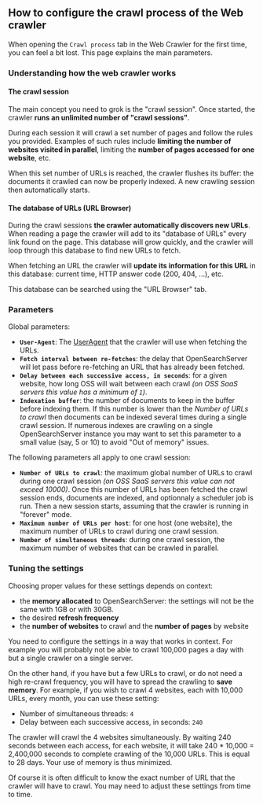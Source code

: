## How to configure the crawl process of the Web crawler

When opening the `Crawl process` tab in the Web Crawler for the first time, you can feel a bit lost. This page explains the main parameters.

### Understanding how the web crawler works

#### The crawl session

The main concept you need to grok is the "crawl session". Once started, the crawler **runs an unlimited number of "crawl sessions"**. 

During each session it will crawl a set number of pages and follow the rules you provided. Examples of such rules include **limiting the number of websites visited in parallel**, limiting the **number of pages accessed for one website**, etc.

When this set number of URLs is reached, the crawler flushes its buffer: the documents it crawled can now be properly indexed. A new crawling session then automatically starts.

#### The database of URLs (URL Browser)

During the crawl sessions **the crawler automatically discovers new URLs**. When reading a page the crawler will add to its "database of URLs" every link found on the page. This database will grow quickly, and the crawler will loop through this database to find new URLs to fetch. 

When fetching an URL the crawler will **update its information for this URL** in this database: current time, HTTP answer code (200, 404, ...), etc.

This database can be searched using the "URL Browser" tab.

### Parameters

Global parameters:

* **`User-Agent`**: The [UserAgent](http://en.wikipedia.org/wiki/User_agent) that the crawler will use when fetching the URLs. 
* **`Fetch interval between re-fetches`**: the delay that OpenSearchServer will let pass before re-fetching an URL that has already been fetched.
* **`Delay between each successive access, in seconds`**: for a given website, how long OSS will wait between each crawl _(on OSS SaaS servers this value has a minimum of `1`)_. 
* **`Indexation buffer`**: the number of documents to keep in the buffer before indexing them. If this number is lower than the _Number of URLs to crawl_ then documents can be indexed several times during a single crawl session. If numerous indexes are crawling on a single OpenSearchServer instance you may want to set this parameter to a small value (say, 5 or 10) to avoid "Out of memory" issues.

The following parameters all apply to one crawl session:

* **`Number of URLs to crawl`**: the maximum global number of URLs to crawl during one crawl session _(on OSS SaaS servers this value can not exceed 10000)_. Once this number of URLs has been fetched the crawl session ends, documents are indexed, and optionnaly a scheduler job is run. Then a new session starts, assuming that the crawler is running in "forever" mode.
* **`Maximum number of URLs per host`**: for one host (one website), the maximum number of URLs to crawl during one crawl session. 
* **`Number of simultaneous threads`**: during one crawl session, the maximum number of websites that can be crawled in parallel.

### Tuning the settings 

Choosing proper values for these settings depends on context:

* the **memory allocated** to OpenSearchServer: the settings will not be the same with 1GB or with 30GB.
* the desired **refresh frequency**
* the **number of websites** to crawl and the **number of pages** by website

You need to configure the settings in a way that works in context. For example you will probably not be able to crawl 100,000 pages a day with but a single crawler on a single server.

On the other hand, if you have but a few URLs to crawl, or do not need a high re-crawl frequency, you will have to spread the crawling to **save memory**. For example, if you wish to crawl 4 websites, each with 10,000 URLs, every month, you can use these setting:

* Number of simultaneous threads: `4`
* Delay between each successive access, in seconds: `240`

The crawler will crawl the 4 websites simultaneously. By waiting 240 seconds between each access, for each website, it will take 240 * 10,000 = 2,400,000 seconds to complete crawling of the 10,000 URLs. This is equal to 28 days. Your use of memory is thus minimized.

Of course it is often difficult to know the exact number of URL that the crawler will have to crawl. You may need to adjust these settings from time to time.


